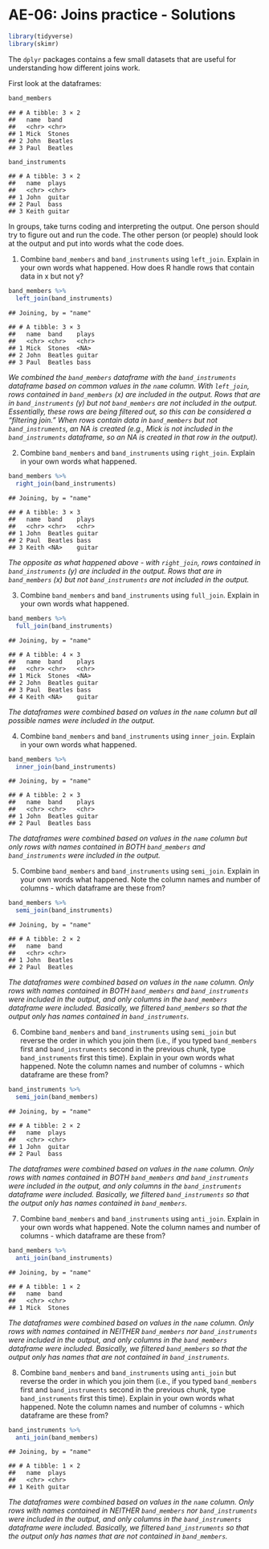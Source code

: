 AE-06: Joins practice - Solutions
================

``` r
library(tidyverse)
library(skimr)
```

The `dplyr` packages contains a few small datasets that are useful for
understanding how different joins work.

First look at the dataframes:

``` r
band_members
```

    ## # A tibble: 3 × 2
    ##   name  band   
    ##   <chr> <chr>  
    ## 1 Mick  Stones 
    ## 2 John  Beatles
    ## 3 Paul  Beatles

``` r
band_instruments
```

    ## # A tibble: 3 × 2
    ##   name  plays 
    ##   <chr> <chr> 
    ## 1 John  guitar
    ## 2 Paul  bass  
    ## 3 Keith guitar

In groups, take turns coding and interpreting the output. One person
should try to figure out and run the code. The other person (or people)
should look at the output and put into words what the code does.

1.  Combine `band_members` and `band_instruments` using `left_join`.
    Explain in your own words what happened. How does R handle rows that
    contain data in x but not y?

<!-- end list -->

``` r
band_members %>%
  left_join(band_instruments)
```

    ## Joining, by = "name"

    ## # A tibble: 3 × 3
    ##   name  band    plays 
    ##   <chr> <chr>   <chr> 
    ## 1 Mick  Stones  <NA>  
    ## 2 John  Beatles guitar
    ## 3 Paul  Beatles bass

*We combined the `band_members` dataframe with the `band_instruments`
dataframe based on common values in the `name` column. With `left_join`,
rows contained in `band_members` (x) are included in the output. Rows
that are in `band_instruments` (y) but not `band_members` are not
included in the output. Essentially, these rows are being filtered out,
so this can be considered a “filtering join.” When rows contain data in
`band_members` but not `band_instruments`, an NA is created (e.g., Mick
is not included in the `band_instruments` dataframe, so an NA is created
in that row in the output).*

2.  Combine `band_members` and `band_instruments` using `right_join`.
    Explain in your own words what happened.

<!-- end list -->

``` r
band_members %>%
  right_join(band_instruments)
```

    ## Joining, by = "name"

    ## # A tibble: 3 × 3
    ##   name  band    plays 
    ##   <chr> <chr>   <chr> 
    ## 1 John  Beatles guitar
    ## 2 Paul  Beatles bass  
    ## 3 Keith <NA>    guitar

*The opposite as what happened above - with `right_join`, rows contained
in `band_instruments` (y) are included in the output. Rows that are in
`band_members` (x) but not `band_instruments` are not included in the
output.*

3.  Combine `band_members` and `band_instruments` using `full_join`.
    Explain in your own words what happened.

<!-- end list -->

``` r
band_members %>%
  full_join(band_instruments)
```

    ## Joining, by = "name"

    ## # A tibble: 4 × 3
    ##   name  band    plays 
    ##   <chr> <chr>   <chr> 
    ## 1 Mick  Stones  <NA>  
    ## 2 John  Beatles guitar
    ## 3 Paul  Beatles bass  
    ## 4 Keith <NA>    guitar

*The dataframes were combined based on values in the `name` column but
all possible names were included in the output.*

4.  Combine `band_members` and `band_instruments` using `inner_join`.
    Explain in your own words what happened.

<!-- end list -->

``` r
band_members %>%
  inner_join(band_instruments)
```

    ## Joining, by = "name"

    ## # A tibble: 2 × 3
    ##   name  band    plays 
    ##   <chr> <chr>   <chr> 
    ## 1 John  Beatles guitar
    ## 2 Paul  Beatles bass

*The dataframes were combined based on values in the `name` column but
only rows with names contained in BOTH `band_members` and
`band_instruments` were included in the output.*

5.  Combine `band_members` and `band_instruments` using `semi_join`.
    Explain in your own words what happened. Note the column names and
    number of columns - which dataframe are these from?

<!-- end list -->

``` r
band_members %>%
  semi_join(band_instruments)
```

    ## Joining, by = "name"

    ## # A tibble: 2 × 2
    ##   name  band   
    ##   <chr> <chr>  
    ## 1 John  Beatles
    ## 2 Paul  Beatles

*The dataframes were combined based on values in the `name` column. Only
rows with names contained in BOTH `band_members` and `band_instruments`
were included in the output, and only columns in the `band_members`
dataframe were included. Basically, we filtered `band_members` so that
the output only has names contained in `band_instruments`.*

6.  Combine `band_members` and `band_instruments` using `semi_join` but
    reverse the order in which you join them (i.e., if you typed
    `band_members` first and `band_instruments` second in the previous
    chunk, type `band_instruments` first this time). Explain in your own
    words what happened. Note the column names and number of columns -
    which dataframe are these from?

<!-- end list -->

``` r
band_instruments %>%
  semi_join(band_members)
```

    ## Joining, by = "name"

    ## # A tibble: 2 × 2
    ##   name  plays 
    ##   <chr> <chr> 
    ## 1 John  guitar
    ## 2 Paul  bass

*The dataframes were combined based on values in the `name` column. Only
rows with names contained in BOTH `band_members` and `band_instruments`
were included in the output, and only columns in the `band_instruments`
dataframe were included. Basically, we filtered `band_instruments` so
that the output only has names contained in `band_members`.*

7.  Combine `band_members` and `band_instruments` using `anti_join`.
    Explain in your own words what happened. Note the column names and
    number of columns - which dataframe are these from?

<!-- end list -->

``` r
band_members %>%
  anti_join(band_instruments)
```

    ## Joining, by = "name"

    ## # A tibble: 1 × 2
    ##   name  band  
    ##   <chr> <chr> 
    ## 1 Mick  Stones

*The dataframes were combined based on values in the `name` column. Only
rows with names contained in NEITHER `band_members` nor
`band_instruments` were included in the output, and only columns in the
`band_members` dataframe were included. Basically, we filtered
`band_members` so that the output only has names that are not contained
in `band_instruments`.*

8.  Combine `band_members` and `band_instruments` using `anti_join` but
    reverse the order in which you join them (i.e., if you typed
    `band_members` first and `band_instruments` second in the previous
    chunk, type `band_instruments` first this time). Explain in your own
    words what happened. Note the column names and number of columns -
    which dataframe are these from?

<!-- end list -->

``` r
band_instruments %>%
  anti_join(band_members)
```

    ## Joining, by = "name"

    ## # A tibble: 1 × 2
    ##   name  plays 
    ##   <chr> <chr> 
    ## 1 Keith guitar

*The dataframes were combined based on values in the `name` column. Only
rows with names contained in NEITHER `band_members` nor
`band_instruments` were included in the output, and only columns in the
`band_instruments` dataframe were included. Basically, we filtered
`band_instruments` so that the output only has names that are not
contained in `band_members`.*
